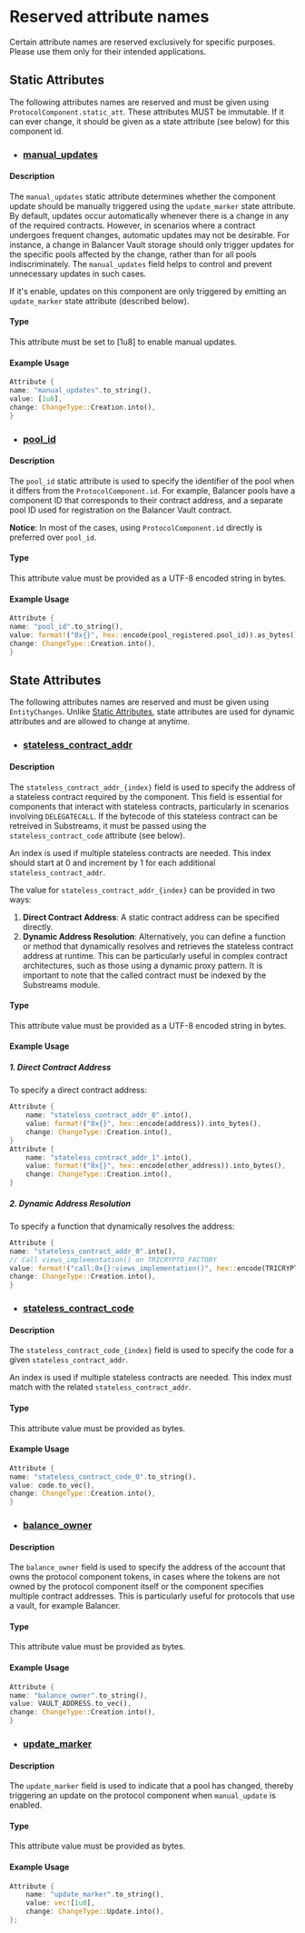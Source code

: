 # Reserved attribute names

Certain attribute names are reserved exclusively for specific purposes. Please use them only for their intended applications.

## Static Attributes

The following attributes names are reserved and must be given using `ProtocolComponent.static_att`. These attributes MUST be immutable. If it can ever change, it should be given as a state attribute (see below) for this component id.

- ### <u>**manual_updates**</u>

#### Description

The `manual_updates` static attribute determines whether the component update should be manually triggered using the `update_marker` state attribute. By default, updates occur automatically whenever there is a change in any of the required contracts. However, in scenarios where a contract undergoes frequent changes, automatic updates may not be desirable. For instance, a change in Balancer Vault storage should only trigger updates for the specific pools affected by the change, rather than for all pools indiscriminately. The `manual_updates` field helps to control and prevent unnecessary updates in such cases.

If it's enable, updates on this component are only triggered by emitting an `update_marker` state attribute (described below).

#### Type

This attribute must be set to [1u8] to enable manual updates.

#### Example Usage

```rust
Attribute {
name: "manual_updates".to_string(),
value: [1u8],
change: ChangeType::Creation.into(),
}
```

- ### <u>**pool_id**</u>

#### Description

The `pool_id` static attribute is used to specify the identifier of the pool when it differs from the `ProtocolComponent.id`. For example, Balancer pools have a component ID that corresponds to their contract address, and a separate pool ID used for registration on the Balancer Vault contract.

**Notice**: In most of the cases, using `ProtocolComponent.id` directly is preferred over `pool_id`.

#### Type

This attribute value must be provided as a UTF-8 encoded string in bytes.

#### Example Usage

```rust
Attribute {
name: "pool_id".to_string(),
value: format!("0x{}", hex::encode(pool_registered.pool_id)).as_bytes(),
change: ChangeType::Creation.into(),
}
```

## State Attributes

The following attributes names are reserved and must be given using `EntityChanges`. Unlike [Static Attributes](#static-attributes), state attributes are used for dynamic attributes and are allowed to change at anytime.

- ### <u>**stateless_contract_addr**</u>

#### Description

The `stateless_contract_addr_{index}` field is used to specify the address of a stateless contract required by the component. This field is essential for components that interact with stateless contracts, particularly in scenarios involving `DELEGATECALL`. If the bytecode of this stateless contract can be retreived in Substreams, it must be passed using the `stateless_contract_code` attribute (see below).

An index is used if multiple stateless contracts are needed. This index should start at 0 and increment by 1 for each additional `stateless_contract_addr`.

The value for `stateless_contract_addr_{index}` can be provided in two ways:

1. **Direct Contract Address**: A static contract address can be specified directly.
2. **Dynamic Address Resolution**: Alternatively, you can define a function or method that dynamically resolves and retrieves the stateless contract address at runtime. This can be particularly useful in complex contract architectures, such as those using a dynamic proxy pattern. It is important to note that the called contract must be indexed by the Substreams module.

#### Type

This attribute value must be provided as a UTF-8 encoded string in bytes.

#### Example Usage

##### 1. Direct Contract Address

To specify a direct contract address:

```rust
Attribute {
    name: "stateless_contract_addr_0".into(),
    value: format!("0x{}", hex::encode(address)).into_bytes(),
    change: ChangeType::Creation.into(),
}
Attribute {
    name: "stateless_contract_addr_1".into(),
    value: format!("0x{}", hex::encode(other_address)).into_bytes(),
    change: ChangeType::Creation.into(),
}
```

##### 2. Dynamic Address Resolution

To specify a function that dynamically resolves the address:

```rust
Attribute {
name: "stateless_contract_addr_0".into(),
// Call views_implementation() on TRICRYPTO_FACTORY
value: format!("call:0x{}:views_implementation()", hex::encode(TRICRYPTO_FACTORY)).into_bytes(),
change: ChangeType::Creation.into(),
}
```

- ### <u>**stateless_contract_code**</u>

#### Description

The `stateless_contract_code_{index}` field is used to specify the code for a given `stateless_contract_addr`.

An index is used if multiple stateless contracts are needed. This index must match with the related `stateless_contract_addr`.

#### Type

This attribute value must be provided as bytes.

#### Example Usage

```rust
Attribute {
name: "stateless_contract_code_0".to_string(),
value: code.to_vec(),
change: ChangeType::Creation.into(),
}
```

- ### <u>**balance_owner**</u>

#### Description

The `balance_owner` field is used to specify the address of the account that owns the protocol component tokens, in cases where the tokens are not owned by the protocol component itself or the component specifies multiple contract addresses. This is particularly useful for protocols that use a vault, for example Balancer.

#### Type

This attribute value must be provided as bytes.

#### Example Usage

```rust
Attribute {
name: "balance_owner".to_string(),
value: VAULT_ADDRESS.to_vec(),
change: ChangeType::Creation.into(),
}
```

- ### <u>**update_marker**</u>

#### Description

The `update_marker` field is used to indicate that a pool has changed, thereby triggering an update on the protocol component when `manual_update` is enabled.

#### Type

This attribute value must be provided as bytes.

#### Example Usage

```rust
Attribute {
    name: "update_marker".to_string(),
    value: vec![1u8],
    change: ChangeType::Update.into(),
};
```
